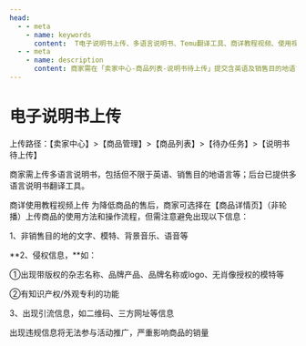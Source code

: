 ```yaml
---
head:
  - - meta
    - name: keywords
      content:  T电子说明书上传、多语言说明书、Temu翻译工具、商详教程视频、使用视频规范、非销售地语言、侵权信息、无授权模特、引流二维码、违规视频下架
  - - meta
    - name: description
      content: 商家需在「卖家中心-商品列表-说明书待上传」提交含英语及销售目的地语言的电子说明书，可使用平台多语言翻译工具。商品详情页可上传使用教程视频以降低售后，但禁止出现非销售地文字/模特/音乐、任何侵权品牌与专利功能、二维码或第三方引流信息，否则视频将被驳回并影响活动报名与销量。
---
```

# 电子说明书上传

上传路径：【卖家中心】>【商品管理】>【商品列表】>【待办任务】>【说明书待上传】

商家需上传多语言说明书，包括但不限于英语、销售目的地语言等；后台已提供多语言说明书翻译工具。

商详使用教程视频上传
为降低商品的售后，商家可选择在【商品详情页】（非轮播）上传商品的使用方法和操作流程，但需注意避免出现以下信息：

1、非销售目的地的文字、模特、背景音乐、语音等

**2、侵权信息，**如：

①出现带版权的杂志名称、品牌产品、品牌名称或logo、无肖像授权的模特等

②有知识产权/外观专利的功能

3、出现引流信息，如二维码、三方网址等信息

出现违规信息将无法参与活动推广，严重影响商品的销量
